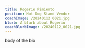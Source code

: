 ```yaml
---
title: Rogerio Pimiento
position: Hot Dog Stand Vendor
coachImage: /20240112_0021.jpg
blurb: A blurb about Rogerio
coachBlurbImage: /20240112_0021.jpg
---
```

body of the bio
